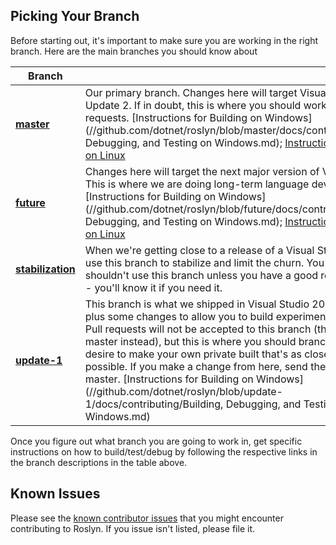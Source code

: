 ## Picking Your Branch
Before starting out, it's important to make sure you are working in the right branch. Here are the main branches you should know about

| Branch |       |
| ------ | ----- | 
| [**master**](//github.com/dotnet/roslyn/tree/master) | Our primary branch. Changes here will target Visual Studio 2015 Update 2. If in doubt, this is where you should work, and submit pull requests. [Instructions for Building on Windows](//github.com/dotnet/roslyn/blob/master/docs/contributing/Building, Debugging, and Testing on Windows.md); [Instructions for Building on Linux](//github.com/dotnet/roslyn/blob/master/docs/infrastructure/cross-platform.md) |
| [**future**](//github.com/dotnet/roslyn/tree/future) | Changes here will target the next major version of Visual Studio. This is where we are doing long-term language development. [Instructions for Building on Windows](//github.com/dotnet/roslyn/blob/future/docs/contributing/Building, Debugging, and Testing on Windows.md); [Instructions for Building on Linux](//github.com/dotnet/roslyn/blob/future/docs/infrastructure/cross-platform.md) |
| [**stabilization**](//github.com/dotnet/roslyn/tree/stabilization) | When we're getting close to a release of a Visual Studio update, we use this branch to stabilize and limit the churn. You generally shouldn't use this branch unless you have a good reason to do so -- you'll know it if you need it. |
| [**update-1**](//github.com/dotnet/roslyn/tree/update-1) | This branch is what we shipped in Visual Studio 2015 Update 1, plus some changes to allow you to build experimental extensions. Pull requests will not be accepted to this branch (they should go to master instead), but this is where you should branch from if you desire to make your own private built that's as close to Update 1 as possible. If you make a change from here, send the pull request to master. [Instructions for Building on Windows](//github.com/dotnet/roslyn/blob/update-1/docs/contributing/Building, Debugging, and Testing on Windows.md) |

Once you figure out what branch you are going to work in, get specific instructions on how to build/test/debug by following the respective links in the branch descriptions in the table above.  

## Known Issues
Please see the [known contributor issues](https://github.com/dotnet/roslyn/labels/Contributor%20Pain) that you might encounter contributing to Roslyn. If you issue isn't listed, please file it.
